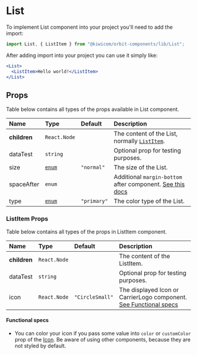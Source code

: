# List

To implement List component into your project you'll need to add the import:

```jsx
import List, { ListItem } from "@kiwicom/orbit-components/lib/List";
```

After adding import into your project you can use it simply like:

```jsx
<List>
  <ListItem>Hello world!</ListItem>
</List>
```

## Props

Table below contains all types of the props available in List component.

| Name         | Type            | Default     | Description                                                                                                                                     |
| :----------- | :-------------- | :---------- | :---------------------------------------------------------------------------------------------------------------------------------------------- |
| **children** | `React.Node`    |             | The content of the List, normally [`ListItem`](#listitem-props).                                                                                |
| dataTest     | `string`        |             | Optional prop for testing purposes.                                                                                                             |
| size         | [`enum`](#enum) | `"normal"`  | The size of the List.                                                                                                                           |
| spaceAfter   | `enum`          |             | Additional `margin-bottom` after component. [See this docs](https://github.com/kiwicom/orbit-components/tree/master/src/common/getSpacingToken) |
| type         | [`enum`](#enum) | `"primary"` | The color type of the List.                                                                                                                     |

### ListItem Props

Table below contains all types of the props in ListItem component.

| Name         | Type         | Default         | Description                                                                            |
| :----------- | :----------- | :-------------- | :------------------------------------------------------------------------------------- |
| **children** | `React.Node` |                 | The content of the ListItem.                                                           |
| dataTest     | `string`     |                 | Optional prop for testing purposes.                                                    |
| icon         | `React.Node` | `"CircleSmall"` | The displayed Icon or CarrierLogo component. [See Functional specs](#functional-specs) |

#### Functional specs

- You can color your icon if you pass some value into `color` or `customColor` prop of the [Icon](./Icon). Be aware of using other components, because they are not styled by default.
